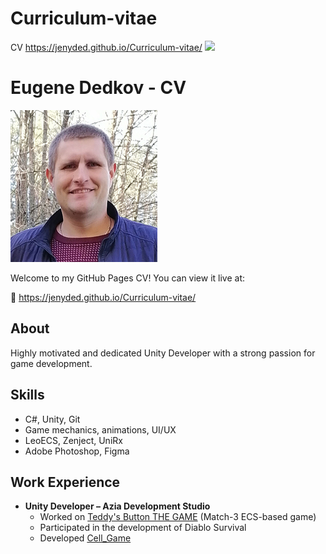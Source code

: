 # Curriculum-vitae
CV https://jenyded.github.io/Curriculum-vitae/
![](https:profile.jpg)
# Eugene Dedkov - CV

![Profile Photo](profile.jpg)

Welcome to my GitHub Pages CV! You can view it live at:

🔗 https://jenyded.github.io/Curriculum-vitae/

## About
Highly motivated and dedicated Unity Developer with a strong passion for game development. 

## Skills
- C#, Unity, Git
- Game mechanics, animations, UI/UX
- LeoECS, Zenject, UniRx
- Adobe Photoshop, Figma

## Work Experience
- **Unity Developer – Azia Development Studio**
  - Worked on [Teddy's Button THE GAME](https://github.com/ADS-GAME/Teddy-s-button) (Match-3 ECS-based game)
  - Participated in the development of Diablo Survival
  - Developed [Cell_Game](https://github.com/Jenyded/Cell_Game)
